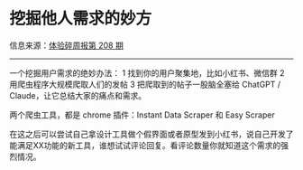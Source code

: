 # 挖掘他人需求的妙方

信息来源：[体验碎周报第 208 期](https://www.ftium4.com/ux-weekly-208.html)

- - -

一个挖掘用户需求的绝妙办法：
1 找到你的用户聚集地，比如小红书、微信群
2 用爬虫程序大规模爬取人们的发帖
3 把爬取到的帖子一股脑全塞给 ChatGPT / Claude，让它总结大家的痛点和需求。

两个爬虫工具，都是 chrome 插件：Instant Data Scraper 和 Easy Scraper

在这之后可以尝试自己拿设计工具做个假界面或者原型发到小红书，说自己开发了能满足XX功能的新工具，谁想试试评论回复。看评论数量你就知道这个需求的强烈情况。 
